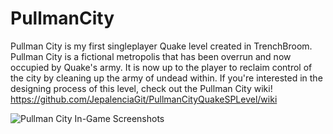 # PullmanCity
Pullman City is my first singleplayer Quake level created in TrenchBroom. Pullman City is a fictional metropolis that has been overrun and now occupied by Quake's army. It is now up to the player to reclaim control of the city by cleaning up the army of undead within. If you're interested in the designing process of this level, check out the Pullman City wiki!
https://github.com/JepalenciaGit/PullmanCityQuakeSPLevel/wiki

![Pullman City In-Game Screenshots](https://docs.google.com/drawings/d/e/2PACX-1vR34BtJLOSGxyEYTVIlGLo_7E4btN-_sE0UPQGMKljQomeKZK5HEo_qdla7F0jM7C_oFEVkbodISJwU/pub?w=959&h=762)
